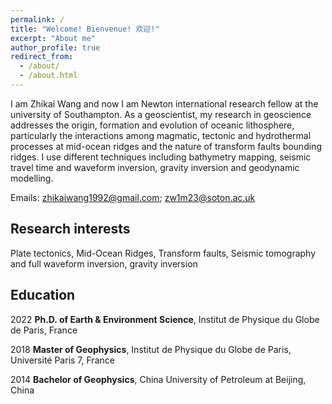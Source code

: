 ```yaml
---
permalink: /
title: "Welcome! Bienvenue! 欢迎!"
excerpt: "About me"
author_profile: true
redirect_from: 
  - /about/
  - /about.html
---
```


I am Zhikai Wang and now I am Newton international research fellow at the university of Southampton. As a geoscientist, my research in geoscience addresses the origin, formation and evolution of oceanic lithosphere, particularly the interactions among magmatic, tectonic and hydrothermal processes at mid-ocean ridges and the nature of transform faults bounding ridges. I use different techniques including bathymetry mapping, seismic travel time and waveform inversion, gravity inversion and geodynamic modelling.

Emails: zhikaiwang1992@gmail.com; zw1m23@soton.ac.uk

Research interests
----
Plate tectonics, Mid-Ocean Ridges, Transform faults, 
Seismic tomography and full waveform inversion, gravity inversion

Education
----
2022    **Ph.D. of Earth & Environment Science**, Institut de Physique du Globe de Paris, France

2018    **Master of Geophysics**, Institut de Physique du Globe de Paris, Université Paris 7, France

2014    **Bachelor of Geophysics**, China University of Petroleum at Beijing, China

